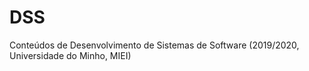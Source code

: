 # DSS
Conteúdos de Desenvolvimento de Sistemas de Software (2019/2020, Universidade do Minho, MIEI)
